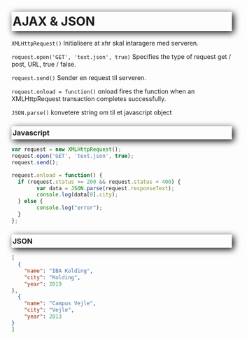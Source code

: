 <style>

h1, h3 {
    /* offset-x | offset-y | blur-radius | color */
    box-shadow: 4px 4px 15px black;
    /* top | right | bottom | left */
    padding: 5px 0px 5px 2.5px;
    font-weight: bold;
}

h2 {
    color: #4EDFB0;
}

</style>
# AJAX & JSON
```XMLHttpRequest()``` Initialisere at xhr skal intaragere med serveren.

```request.open('GET', 'text.json', true)``` Specifies the type of request get / post, URL, true / false.

```request.send()``` Sender en request til serveren.

```request.onload = function()``` onload fires the function when an XMLHttpRequest transaction completes successfully.

```JSON.parse()``` konvetere string om til et javascript object
### Javascript
```javascript
var request = new XMLHttpRequest();
request.open('GET', 'text.json', true); 
request.send();

request.onload = function() {
  if (request.status >= 200 && request.status < 400) {
        var data = JSON.parse(request.responseText);
        console.log(data[0].city);
  } else {
        console.log("error");
  }
};
```
### JSON
```json
[
  {
    "name": "IBA Kolding",
    "city": "Kolding",
    "year": 2019
},
  {
    "name": "Campus Vejle",
    "city": "Vejle",
    "year": 2013
}
]
```